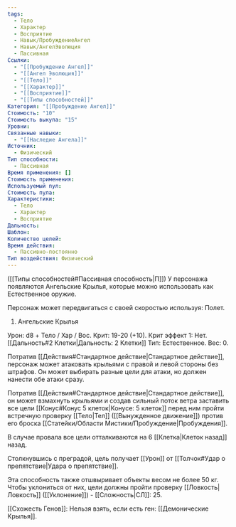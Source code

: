 ```yaml
---
tags:
  - Тело
  - Характер
  - Восприятие
  - Навык/ПробуждениеАнгел
  - Навык/АнгелЭволюция
  - Пассивная
Ссылки:
  - "[[Пробуждение Ангел]]"
  - "[[Ангел Эволюция]]"
  - "[[Тело]]"
  - "[[Характер]]"
  - "[[Восприятие]]"
  - "[[Типы способностей]]"
Категория: "[[Пробуждение Ангел]]"
Стоимость: "10"
Стоимость выкупа: "15"
Уровни: 
Связанные навыки:
  - "[[Наследие Ангела]]"
Источник:
  - Физический
Тип способности:
  - Пассивная
Время применения: []
Стоимость применения: 
Используемый пул: 
Стоимость пула: 
Характеристики:
  - Тело
  - Характер
  - Восприятие
Дальность: 
Шаблон: 
Количество целей: 
Время действия:
  - Пассивно-постоянно
Тип воздействия: Физический
---
```

([[Типы способностей#Пассивная способность|П]]) У персонажа появляются Ангельские Крылья, которые можно использовать как Естественное оружие. 

Персонаж может передвигаться с своей скоростью используя: Полет.

1. Ангельские Крылья

Урон: d8 + Тело / Хар / Вос. Крит: 19-20 (+10). Крит эффект 1: Нет. [[Дальность#2 Клетки|Дальность: 2 Клетки]] Тип: Естественное. Вес: 0.

Потратив [[Действия#Стандартное действие|Стандартное действие]], персонаж может атаковать крыльями с правой и левой стороны без штрафов. Он может выбирать разные цели для атаки, но должен нанести обе атаки сразу. 

Потратив [[Действия#Стандартное действие|Стандартное действие]], он может взмахнуть крыльями и создав сильный поток ветра заставить все цели [[Конус#Конус 5 клеток|Конусе: 5 клеток]] перед ним пройти встречную проверку [[Тело|Тел]] ([[Вынужденное движение]]) против его броска [[Статейки/Области Мистики/Пробуждение|Пробуждения]].

В случае провала все цели отталкиваются на 6 [[Клетка|Клеток назад]] назад. 

Столкнувшись с преградой, цель получает [[Урон]] от [[Толчок#Удар о препятствие|Удара о препятствие]].

Эта способность также отшвыривает объекты весом не более 50 кг. Чтобы уклониться от них, цели должны пройти проверку [[Ловкость|Ловкость]] ([[Уклонение]]) - [[Сложность|СЛ]]: 25. 

[[Схожесть Генов]]: Нельзя взять, если есть ген: [[Демонические Крылья]].  
